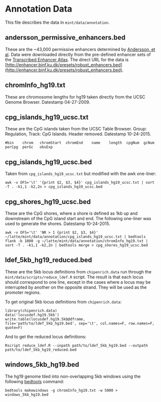 # Annotation Data
This file describes the data in `mint/data/annotation`.

## andersson_permissive_enhancers.bed
These are the ~43,000 permissive enhancers determined by [Andersson, et al](http://www.nature.com/nature/journal/v507/n7493/abs/nature12787.html). Data were downloaded directly from the pre-defined enhancer sets of the [Transcribed Enhancer Atlas](http://enhancer.binf.ku.dk/presets/). The direct URL for the data is [http://enhancer.binf.ku.dk/presets/robust_enhancers.bed](http://enhancer.binf.ku.dk/presets/robust_enhancers.bed).

## chromInfo_hg19.txt
These are chromosome lengths for hg19 taken directly from the UCSC Genome Browser. Datestamp 04-27-2009.

## cpg_islands_hg19_ucsc.txt
These are the CpG islands taken from the UCSC Table Browser. Group: Regulation, Track: CpG Islands. Header removed. Datestamp 10-24-2015.

```
#bin	chrom	chromStart	chromEnd	name	length	cpgNum	gcNum	perCpg	perGc	obsExp
```

## cpg_islands_hg19_ucsc.bed
Taken from `cpg_islands_hg19_ucsc.txt` but modified with the awk one-liner:

```{bash}
awk -v OFS='\t' '{print $2, $3, $4}' cpg_islands_hg19_ucsc.txt | sort -T . -k1,1 -k2,2n > cpg_islands_hg19_ucsc.bed
```

## cpg_shores_hg19_ucsc.bed
These are the CpG shores, where a shore is defined as 1kb up and downstream of the CpG island start and end. The following one-liner was used to generate the shores. Datestamp 10-24-2015.

```{bash}
awk -v OFS='\t' 'NR > 1 {print $2, $3, $4}' ~/latte/mint/data/annotation/cpg_islands_hg19_ucsc.txt | bedtools flank -b 1000 -g ~/latte/mint/data/annotation/chromInfo_hg19.txt | sort -T . -k1,1 -k2,2n | bedtools merge > cpg_shores_hg19_ucsc.bed
```

## ldef_5kb_hg19_reduced.bed
These are the 5kb locus definitions from `chipenrich.data` run through the `mint/data/scripts/reduce_ldef.R` script. The result is that each locus should correspond to one line, except in the cases where a locus may be interrupted by another on the opposite strand. They will be used as the promoter regions.

To get original 5kb locus definitions from `chipenrich.data`:
```{r}
library(chipenrich.data)
data('locusdef.hg19.5kb')
write.table(locusdef.hg19.5kb@dframe, file='path/to/ldef_5kb_hg19.bed', sep='\t', col.names=F, row.names=F, quote=F)
```
And to get the reduced locus definitions:
```{bash}
Rscript reduce_ldef.R --inpath path/to/ldef_5kb_hg19.bed --outpath path/to/ldef_5kb_hg19_reduced.bed
```

## windows_5kb_hg19.bed
The hg19 genome tiled into non-overlapping 5kb windows using the following [bedtools](http://bedtools.readthedocs.org) command:
```{bash}
bedtools makewindows -g chromInfo_hg19.txt -w 5000 > windows_5kb_hg19.bed
```
